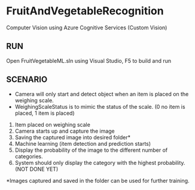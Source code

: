 # FruitAndVegetableRecognition
Computer Vision using Azure Cognitive Services (Custom Vision)

## RUN
Open FruitVegetableML.sln using Visual Studio, F5 to build and run


## SCENARIO
- Camera will only start and detect object when an item is placed on the weighing scale.
- WeighingScaleStatus is to mimic the status of the scale. (0 no item is placed, 1 item is placed)

1. Item placed on weighing scale
2. Camera starts up and capture the image
3. Saving the captured image into desired folder*
4. Machine learning (item detection and prediction starts)
5. Display the probability of the image to the different number of categories.
6. System should only display the category with the highest probability. (NOT DONE YET)


*Images captured and saved in the folder can be used for further training.

